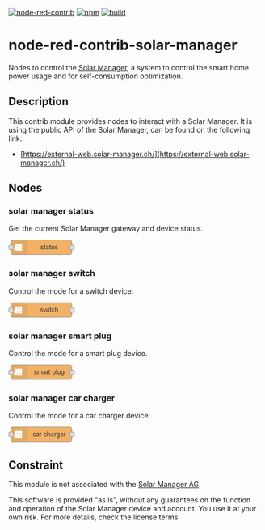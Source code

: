 [![node-red-contrib](https://img.shields.io/badge/node--red-node--red--contrib--solar--manager-aa4444.svg?style=flat-square)](https://flows.nodered.org/node/node-red-contrib-solar-manager)
[![npm](https://img.shields.io/npm/v/node-red-contrib-solar-manager.svg?style=flat-square)](https://www.npmjs.com/package/node-red-contrib-solar-manager)
[![build](https://img.shields.io/github/workflow/status/claudiospizzi/node-red-contrib-solar-manager/CI?style=flat-square)](https://github.com/claudiospizzi/node-red-contrib-solar-manager/actions/workflows/ci.yml)

# node-red-contrib-solar-manager

Nodes to control the [Solar Manager](https://www.solarmanager.ch/), a system to control the smart home power usage and for self-consumption optimization.

## Description

This contrib module provides nodes to interact with a Solar Manager. It is using the public API of the Solar Manager, can be found on the following link:

- [https://external-web.solar-manager.ch/](https://external-web.solar-manager.ch/)

## Nodes

### solar manager status

Get the current Solar Manager gateway and device status.

![solar manager status](.assets/solar-manager-status.png)

### solar manager switch

Control the mode for a switch device.

![solar manager switch](.assets/solar-manager-switch.png)

### solar manager smart plug

Control the mode for a smart plug device.

![solar manager smart plug](.assets/solar-manager-smart-plug.png)

### solar manager car charger

Control the mode for a car charger device.

![solar manager car charger](.assets/solar-manager-car-charger.png)

## Constraint

This module is not associated with the [Solar Manager AG](https://www.solarmanager.ch/).

This software is provided "as is", without any guarantees on the function and operation of the Solar Manager device and account. You use it at your own risk. For more details, check the license terms.
